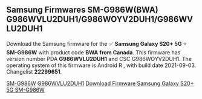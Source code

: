 <h2>Samsung Firmwares SM-G986W(BWA) G986WVLU2DUH1/G986WOYV2DUH1/G986WVLU2DUH1</h2>
Download the Samsung firmware for the ✅ <strong>Samsung Galaxy S20+ 5G </strong> ⭐ <strong>SM-G986W</strong> with product code <strong>BWA</strong> <strong> from Canada</strong>. This firmware has version number PDA <strong>G986WVLU2DUH1</strong> and CSC G986WOYV2DUH1. The operating system of this firmware is Android R , with build date 2021-09-03. Changelist <strong>22299651</strong>.


[SM-G986W](https://samfirm.shop/samsung/model/SM-G986W)
[G986WVLU2DUH1](https://samfirm.shop/samsung/pda/G986WVLU2DUH1)
[Download Firmware Samsung Galaxy S20+ 5G SM-G986W](https://samfirm.shop/samsung/firmware/451828)
